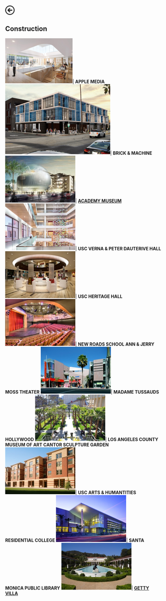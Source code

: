 [<img src="images/arrow_back.png?raw=true" width="30"/>](/index)

## Construction

<img src="construction/images/Picture12.png?raw=true"/>| **APPLE MEDIA**
<img src="construction/images/Picture37.png?raw=true"/>| **BRICK & MACHINE**
<img src="construction/images/Picture13.png?raw=true"/>| [**ACADEMY MUSEUM**](https://www.academymuseum.org/)
<img src="construction/images/Picture14.png?raw=true"/>| **USC VERNA & PETER DAUTERIVE HALL**
<img src="construction/images/Picture15.png?raw=true"/>| **USC HERITAGE HALL**
<img src="construction/images/Picture16.png?raw=true"/>| **NEW ROADS SCHOOL ANN & JERRY MOSS THEATER**
<img src="construction/images/Picture17.png?raw=true"/>| **MADAME TUSSAUDS HOLLYWOOD**
<img src="construction/images/Picture18.png?raw=true"/>| **LOS ANGELES COUNTY MUSEUM OF ART CANTOR SCULPTURE GARDEN**
<img src="construction/images/Picture19.png?raw=true"/>| **USC ARTS & HUMANTITIES RESIDENTIAL COLLEGE**
<img src="construction/images/Picture20.png?raw=true"/>| **SANTA MONICA PUBLIC LIBRARY**
<img src="construction/images/Picture21.png?raw=true"/>| [**GETTY VILLA**](https://annacjacobson.github.io/thegettyvilla)
